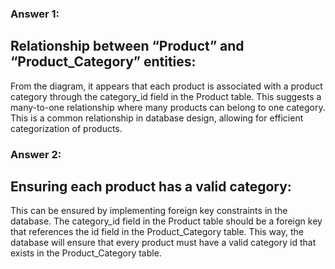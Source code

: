 ### Answer 1:
## Relationship between “Product” and “Product_Category” entities:
From the diagram, it appears that each product is associated with a product category through the category_id field in the Product table. This suggests a many-to-one relationship where many products can belong to one category. This is a common relationship in database design, allowing for efficient categorization of products.

### Answer 2:
## Ensuring each product has a valid category:
This can be ensured by implementing foreign key constraints in the database. The category_id field in the Product table should be a foreign key that references the id field in the Product_Category table. This way, the database will ensure that every product must have a valid category id that exists in the Product_Category table.
